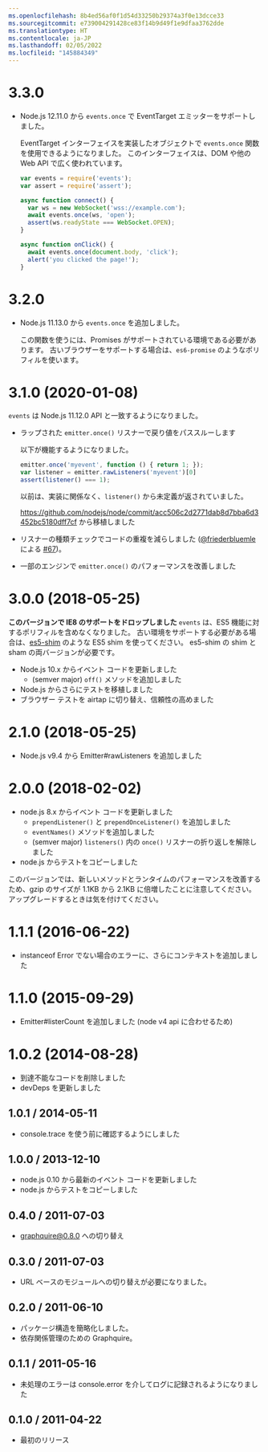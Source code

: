 ```yaml
---
ms.openlocfilehash: 8b4ed56af0f1d54d33250b29374a3f0e13dcce33
ms.sourcegitcommit: e739004291428ce83f14b9d49f1e9dfaa3762dde
ms.translationtype: HT
ms.contentlocale: ja-JP
ms.lasthandoff: 02/05/2022
ms.locfileid: "145884349"
---
```

# <a name="330"></a>3.3.0

 - Node.js 12.11.0 から `events.once` で EventTarget エミッターをサポートしました。

   EventTarget インターフェイスを実装したオブジェクトで `events.once` 関数を使用できるようになりました。 このインターフェイスは、DOM や他の Web API で広く使われています。

   ```js
   var events = require('events');
   var assert = require('assert');

   async function connect() {
     var ws = new WebSocket('wss://example.com');
     await events.once(ws, 'open');
     assert(ws.readyState === WebSocket.OPEN);
   }

   async function onClick() {
     await events.once(document.body, 'click');
     alert('you clicked the page!');
   }
   ```

# <a name="320"></a>3.2.0

 - Node.js 11.13.0 から `events.once` を追加しました。

   この関数を使うには、Promises がサポートされている環境である必要があります。 古いブラウザーをサポートする場合は、`es6-promise` のようなポリフィルを使います。

# <a name="310-2020-01-08"></a>3.1.0 (2020-01-08)

`events` は Node.js 11.12.0 API と一致するようになりました。

  - ラップされた `emitter.once()` リスナーで戻り値をパススルーします

    以下が機能するようになりました。
    ```js
    emitter.once('myevent', function () { return 1; });
    var listener = emitter.rawListeners('myevent')[0]
    assert(listener() === 1);
    ```
    以前は、実装に関係なく、`listener()` から未定義が返されていました。

    https://github.com/nodejs/node/commit/acc506c2d2771dab8d7bba6d3452bc5180dff7cf から移植しました

  - リスナーの種類チェックでコードの重複を減らしました ([@friederbluemle](https://github.com/friederbluemle) による [#67](https://github.com/Gozala/events/pull/67))。
  - 一部のエンジンで `emitter.once()` のパフォーマンスを改善しました

# <a name="300-2018-05-25"></a>3.0.0 (2018-05-25)

**このバージョンで IE8 のサポートをドロップしました** `events` は、ES5 機能に対するポリフィルを含めなくなりました。 古い環境をサポートする必要がある場合は、[es5-shim](https://npmjs.com/package/es5-shim) のような ES5 shim を使ってください。 es5-shim の shim と sham の両バージョンが必要です。

  - Node.js 10.x からイベント コードを更新しました
    - (semver major) `off()` メソッドを追加しました
  - Node.js からさらにテストを移植しました
  - ブラウザー テストを airtap に切り替え、信頼性の高めました

# <a name="210-2018-05-25"></a>2.1.0 (2018-05-25)

  - Node.js v9.4 から Emitter#rawListeners を追加しました

# <a name="200-2018-02-02"></a>2.0.0 (2018-02-02)

  - node.js 8.x からイベント コードを更新しました
    - `prependListener()` と `prependOnceListener()` を追加しました
    - `eventNames()` メソッドを追加しました
    - (semver major) `listeners()` 内の `once()` リスナーの折り返しを解除しました
  - node.js からテストをコピーしました

このバージョンでは、新しいメソッドとランタイムのパフォーマンスを改善するため、gzip のサイズが 1.1KB から 2.1KB に倍増したことに注意してください。 アップグレードするときは気を付けてください。

# <a name="111-2016-06-22"></a>1.1.1 (2016-06-22)

  - instanceof Error でない場合のエラーに、さらにコンテキストを追加しました

# <a name="110-2015-09-29"></a>1.1.0 (2015-09-29)

  - Emitter#listerCount を追加しました (node v4 api に合わせるため)

# <a name="102-2014-08-28"></a>1.0.2 (2014-08-28)

  - 到達不能なコードを削除しました
  - devDeps を更新しました

## <a name="101--2014-05-11"></a>1.0.1 / 2014-05-11

  - console.trace を使う前に確認するようにしました

## <a name="100--2013-12-10"></a>1.0.0 / 2013-12-10

  - node.js 0.10 から最新のイベント コードを更新しました
  - node.js からテストをコピーしました

## <a name="040--2011-07-03"></a>0.4.0 / 2011-07-03 ##

  - graphquire@0.8.0 への切り替え

## <a name="030--2011-07-03"></a>0.3.0 / 2011-07-03 ##

  - URL ベースのモジュールへの切り替えが必要になりました。

## <a name="020--2011-06-10"></a>0.2.0 / 2011-06-10 ##

  - パッケージ構造を簡略化しました。
  - 依存関係管理のための Graphquire。

## <a name="011--2011-05-16"></a>0.1.1 / 2011-05-16 ##

  - 未処理のエラーは console.error を介してログに記録されるようになりました

## <a name="010--2011-04-22"></a>0.1.0 / 2011-04-22 ##

  - 最初のリリース

